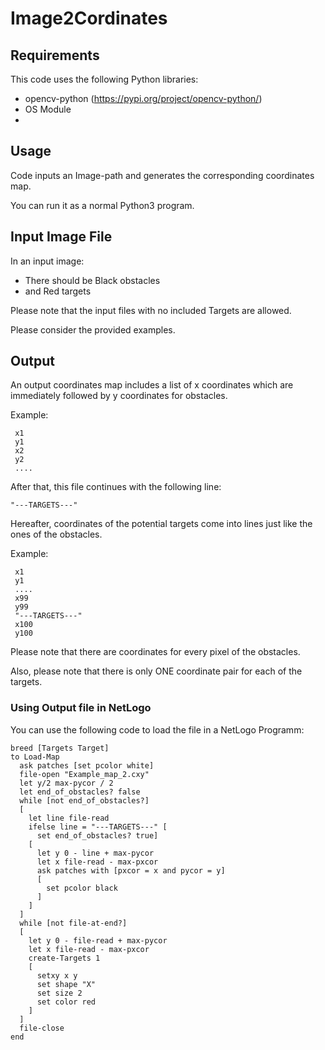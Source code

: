# Image2Cordinates
## Requirements
This code uses the following Python libraries:

 - opencv-python (https://pypi.org/project/opencv-python/) 
 - OS Module
 - 
## Usage
Code inputs an Image-path and generates the corresponding coordinates map.

You can run it as a normal Python3 program.

## Input Image File
In an input image:
  - There should be Black obstacles
  - and Red targets

Please note that the input files with no included Targets are allowed.

Please consider the provided examples.

## Output
An output coordinates map includes a list of x coordinates which are immediately followed by y coordinates for obstacles.

Example:

```
 x1
 y1
 x2
 y2 
 ....
```

After that, this file continues with the following line:

```
"---TARGETS---"
```

Hereafter, coordinates of the potential targets come into lines just like the ones of the obstacles.

Example:
```
 x1
 y1
 ....
 x99
 y99
 "---TARGETS---"
 x100
 y100
```
Please note that there are coordinates for every pixel of the obstacles.

Also, please note that there is only ONE coordinate pair for each of the targets.

### Using Output file in NetLogo
You can use the following code to load the file in a NetLogo Programm:

```NetLogo
breed [Targets Target]
to Load-Map
  ask patches [set pcolor white]
  file-open "Example_map_2.cxy"
  let y/2 max-pycor / 2
  let end_of_obstacles? false
  while [not end_of_obstacles?]
  [
    let line file-read
    ifelse line = "---TARGETS---" [
      set end_of_obstacles? true]
    [
      let y 0 - line + max-pycor
      let x file-read - max-pxcor
      ask patches with [pxcor = x and pycor = y]
      [
        set pcolor black
      ]
    ]
  ]
  while [not file-at-end?]
  [
    let y 0 - file-read + max-pycor
    let x file-read - max-pxcor
    create-Targets 1
    [
      setxy x y
      set shape "X"
      set size 2
      set color red
    ]
  ]
  file-close
end
```
